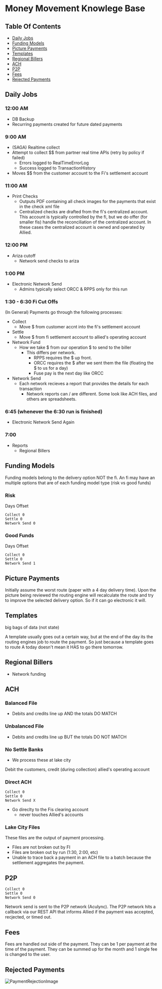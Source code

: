 # Money Movement Knowlege Base

## Table Of Contents

* [Daily Jobs](#daily-jobs)
* [Funding Models](#funding-models)
* [Picture Payments](#picture-payments)
* [Templates](#templates)
* [Regional Billers](#regional-billers)
* [ACH](#ach)
* [P2P](#p2p)
* [Fees](#fees)
* [Rejected Payments](#rejected-payments)

## Daily Jobs

### 12:00 AM

* DB Backup
* Recurring payments created for future dated payments

### 9:00 AM

* (SAGA) Realtime collect
* Attempt to collect $$ from partner real time APIs (retry by policy if failed)
  * Errors logged to RealTimeErrorLog
  * Success logged to TransactionHistory
* Moves $$ from the customer account to the Fi's settlement account

### 11:00 AM

* Print Checks
  * Outputs PDF containing all check images for the payments that exist in the check xml file
  * Centralized checks are drafted from the fi's centralized account. This account is typically controlled by the fi, but we do offer (for smaller fis) handle the reconciliation of the centralized account. In these cases the centralized account is owned and operated by Allied.

### 12:00 PM

* Ariza cutoff
  * Network send checks to ariza

### 1:00 PM

* Electronic Network Send
  * Admins typically select ORCC & RPPS only for this run

### 1:30 - 6:30 Fi Cut Offs

(In General) Payments go through the following processes:

* Collect
  * Move $ from customer accnt into the fi's settlement account
* Settle
  * Move $ from fi settlement account to allied's operating account
* Network Fund
  * How we take $ from our operation $ to send to the biller
    * This differs per network.
      * RPPS requires the $ up front.
      * ORCC requires the $ after we sent them the file (floating the $ to us for a day)
      * Fuse pay is the next day like ORCC
* Network Send
  * Each network recieves a report that provides the details for each transaction
    * Network reports can / are different. Some look like ACH files, and others are spreadsheets.

### 6:45 (whenever the 6:30 run is finished)

* Electronic Network Send Again

### 7:00

* Reports
  * Regional Billers

## Funding Models

Funding models belong to the delivery option NOT the fi.
An fi may have an multiple options that are of each funding model type (risk vs good funds)

### Risk

Days Offset

    Collect 0
    Settle 0
    Network Send 0

### Good Funds

Days Offset

    Collect 0
    Settle 0
    Network Send 1

## Picture Payments

Initially assume the worst route (paper with a 4 day delivery time).
Upon the picture being reviewed the routing engine will recalculate the route and try to improve the selected delivery option. So if it can go electronic it will.

## Templates

big bags of data (not state)

A template usually goes out a certain way, but at the end of the day its the routing engines job to route the payment. So just because a template goes to route A today doesn't mean it HAS to go there tomorrow.

## Regional Billers

* Network funding

## ACH

### Balanced File

* Debits and credits line up AND the totals DO MATCH

### Unbalanced File

* Debits and credits line up BUT the totals DO NOT MATCH

### No Settle Banks

* We process these at lake city

Debit the customers, credit (during collection) allied's operating account

### Direct ACH

    Collect 0
    Settle 0
    Network Send X

* Go direclty to the Fis clearing account
  * never touches Allied's accounts

### Lake City Files

These files are the output of payment processing.

* Files are not broken out by FI
* Files are broken out by run (1:30, 2:00, etc)
* Unable to trace back a payment in an ACH file to a batch because the settlement aggregates the payment.

## P2P

    Collect 0
    Settle 0
    Network Send 0

Network send is sent to the P2P network (Aculync). The P2P network hits a callback via our REST API that informs Allied if the payment was accepted, recjected, or timed out.

## Fees

Fees are handled out side of the payment.
They can be 1 per payment at the time of the payment.
They can be summed up for the month and 1 single fee is changed to the user.

## Rejected Payments

![PaymentRejectionImage](https://raw.githubusercontent.com/AlliedPayment/Documentation/master/KBs/assets/payment_rejections.jpeg?token=AGnIbTbZIKjXnCXVHHwdk7Hm8V0Bh4tzks5aal7-wA%3D%3D)

